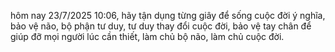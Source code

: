 hôm nay 23/7/2025 10:06, hãy tận dụng từng giây để sống cuộc đời ý nghĩa, bảo vệ não, bộ phận tư duy, tư duy thay đổi cuộc đời, bảo vệ tay chân để giúp đỡ mọi người lúc cần thiết, làm chủ bộ não, làm chủ cuộc đời. 